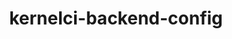 ---
parent_project: kernelci
permalink: /engineering/projects/kernelci/kernelci-backend-config/
project_link_name: kernelci-backend-config
project_stats: 'true'
project_url: https://github.com/kernelci/kernelci-backend-config
title: kernelci-backend-config
display: false
---